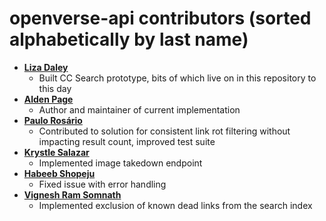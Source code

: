 # openverse-api contributors (sorted alphabetically by last name)

- **[Liza Daley](https://github.com/lizadaly)**
  - Built CC Search prototype, bits of which live on in this repository to this day
- **[Alden Page](https://github.com/aldenstpage)**
  - Author and maintainer of current implementation
- **[Paulo Rosário](https://github.com/paulofilip3)**
  - Contributed to solution for consistent link rot filtering without impacting result count, improved test suite
- **[Krystle Salazar](https://github.com/krysal)**
  - Implemented image takedown endpoint
- **[Habeeb Shopeju](https://github.com/HAKSOAT)**
  - Fixed issue with error handling
- **[Vignesh Ram Somnath](https://github.com/VIGS25)**
  - Implemented exclusion of known dead links from the search index
